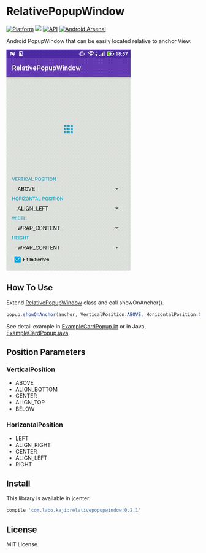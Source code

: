 # RelativePopupWindow

[![Platform](https://img.shields.io/badge/platform-android-green.svg)](http://developer.android.com/index.html)
<img src="https://img.shields.io/badge/license-MIT-green.svg?style=flat">
[![API](https://img.shields.io/badge/API-9%2B-yellow.svg?style=flat)](https://android-arsenal.com/api?level=9)
[![Android Arsenal](https://img.shields.io/badge/Android%20Arsenal-RelativePopupWindow-green.svg?style=true)](https://android-arsenal.com/details/1/3908)

Android PopupWindow that can be easily located relative to anchor View.

![Art](art/art1.gif)

## How To Use

Extend [RelativePopupWindow](relativepopupwindow/src/main/java/com/labo/kaji/relativepopupwindow/RelativePopupWindow.java) class and call showOnAnchor().

```java
popup.showOnAnchor(anchor, VerticalPosition.ABOVE, HorizontalPosition.CENTER);
```

See detail example in [ExampleCardPopup.kt](example/src/main/kotlin/com/labo/kaji/relativepopupwindow/example/ExampleCardPopup.kt)
or in Java, [ExampleCardPopup.java](example/src/main/java/com/labo/kaji/relativepopupwindow/example/java/ExampleCardPopup.java).

## Position Parameters

### VerticalPosition

- ABOVE
- ALIGN_BOTTOM
- CENTER
- ALIGN_TOP
- BELOW

### HorizontalPosition

- LEFT
- ALIGN_RIGHT
- CENTER
- ALIGN_LEFT
- RIGHT

## Install

This library is available in jcenter.

```groovy
compile 'com.labo.kaji:relativepopupwindow:0.2.1'
```

## License

MIT License.

